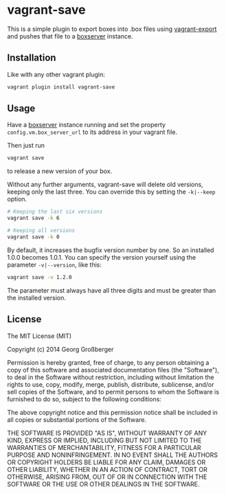 # vagrant-save

This is a simple plugin to export boxes into .box files using [vagrant-export](https://github.com/trenker/vagrant-export) and pushes that file to a  [boxserver](https://github.com/trenker/boxserver) instance.

## Installation

Like with any other vagrant plugin:

```bash
vagrant plugin install vagrant-save
```

## Usage

Have a [boxserver](https://github.com/trenker/boxserver) instance running and set the property `config.vm.box_server_url` to its address in your vagrant file.

Then just run

```bash
vagrant save
```

to release a new version of your box.

Without any further arguments, vagrant-save will delete old versions, keeping only the last three. You can override this by setting the `-k|--keep` option.

```bash
# Keeping the last six versions
vagrant save -k 6

# Keeping all versions
vagrant save -k 0
```

By default, it increases the bugfix version number by one. So an installed 1.0.0 becomes 1.0.1. You can specify the version yourself using the parameter `-v|--version`, like this:

```bash
vagrant save -v 1.2.0
```

The parameter must always have all three digits and must be greater than the installed version.

## License

The MIT License (MIT)

Copyright (c) 2014 Georg Großberger

Permission is hereby granted, free of charge, to any person obtaining a copy
of this software and associated documentation files (the "Software"), to deal
in the Software without restriction, including without limitation the rights
to use, copy, modify, merge, publish, distribute, sublicense, and/or sell
copies of the Software, and to permit persons to whom the Software is
furnished to do so, subject to the following conditions:

The above copyright notice and this permission notice shall be included in
all copies or substantial portions of the Software.

THE SOFTWARE IS PROVIDED "AS IS", WITHOUT WARRANTY OF ANY KIND, EXPRESS OR
IMPLIED, INCLUDING BUT NOT LIMITED TO THE WARRANTIES OF MERCHANTABILITY,
FITNESS FOR A PARTICULAR PURPOSE AND NONINFRINGEMENT. IN NO EVENT SHALL THE
AUTHORS OR COPYRIGHT HOLDERS BE LIABLE FOR ANY CLAIM, DAMAGES OR OTHER
LIABILITY, WHETHER IN AN ACTION OF CONTRACT, TORT OR OTHERWISE, ARISING FROM,
OUT OF OR IN CONNECTION WITH THE SOFTWARE OR THE USE OR OTHER DEALINGS IN
THE SOFTWARE.
